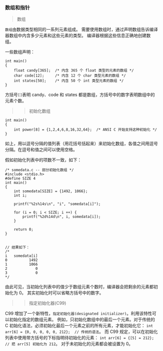 ### 数组和指针

> 数组

`数组`由数据类型相同的一系列元素组成。
需要使用数组时，通过声明数组告诉编译器数组中内含多少元素和这些元素的类型。
编译器根据这些信息正确地创建数组。

一些数组声明：

```
int main()
{
    float candy[365];  /* 内含 365 个 float 类型的元素的数组 */
    char code[12];     /* 内含 12 个 char 类型元素的数组 */
    int states[50];    /* 内含 50 个 int 类型元素的数组 */
}
```

方括号`[]`表明 candy、code 和 states 都是数组，方括号中的数字表明数组中的元素个数。

>> 初始化数组

```
int main()
{
    int power[8] = {1,2,4,6,8,16,32,64};  /* ANSI C 开始支持这种初始化 */
}
```

如上，用以逗号分隔的值列表（用花括号括起来）来初始化数组，各值之间用逗号分隔。在逗号和值之间可以使用空格。

假如初始化列表中的项数不一致，如下：

```
/* somedata.c -- 部分初始化数组 */
#include <stdio.h>
#define SIZE 4
int main()
{
    int somedata[SIZE] = {1492, 1066};
    int i;

    printf("%2s%14s\n", "i", "somedata[i]");

    for (i = 0; i < SIZE; i ++) {
        printf("%2d%14d\n", i, somedata[i]);
    }

    return 0;
}


// 结果如下：
/*
i   somedata[i]
0          1492
1          1066
2             0
3             0
*/
```

由此可见，当初始化列表中的值少于数组元素个数时，编译器会把剩余的元素都初始化为 0。
其实初始化时可以省略方括号中的数字。

>> 指定初始化器(C99)

C99 增加了一个新特性，`指定初始化器(designated initializer)`。利用该特性可以初始化指定的数组元素。
例如，只初始化数组中的最后一个元素。对于传统的 C 初始化语法，必须初始化最后一个元素之前的所有元素，才能初始化它：
`int arr[6] = {0, 0, 0, 0, 0, 212};  // 传统的语法`。
而 C99 规定，可以在初始化列表中使用带方括号的下标指明待初始化的元素：
`int arr[6] = {[5] = 212};  // 把 arr[5] 初始化为 212`。
对于未初始化的元素都会被设置为 0。
